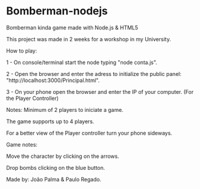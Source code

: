 # Bomberman-nodejs
Bomberman kinda game made with Node.js &amp; HTML5

This project was made in 2 weeks for a workshop in my University.

How to play:

1 - On console/terminal start the node typing "node conta.js".

2 - Open the browser and enter the adress to initialize the public panel: "http://localhost:3000/Principal.html".

3 - On your phone open the browser and enter the IP of your computer. (For the Player Controller)

Notes: 
Minimum of 2 players to iniciate a game.
       
The game supports up to 4 players.
 
For a better view of the Player controller turn your phone sideways.

Game notes: 

Move the character by clicking on the arrows.
           
Drop bombs clicking on the blue button.

Made by: João Palma & Paulo Regado.
